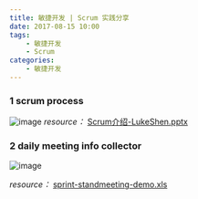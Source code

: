 ```yaml
---
title: 敏捷开发 | Scrum 实践分享
date: 2017-08-15 10:00
tags: 
    - 敏捷开发
    - Scrum
categories: 
    - 敏捷开发
---
```

<!-- more -->
### 1 scrum process
![image](https://user-images.githubusercontent.com/5382942/29303766-c1f8fdf2-81c1-11e7-95ea-f18e1821fcd9.png)
*resource：*
[Scrum介绍-LukeShen.pptx](https://github.com/BruceOuyang/issuelist/blob/master/knowledge/scrum/Scrum%E4%BB%8B%E7%BB%8D-LukeShen.pptx?raw=true)

### 2 daily meeting info collector
![image](https://user-images.githubusercontent.com/5382942/29303828-34608e28-81c2-11e7-9bf8-5c847118b32c.png)

*resource：* 
[sprint-standmeeting-demo.xls](https://github.com/BruceOuyang/issuelist/blob/master/knowledge/scrum/sprint-standmeeting-demo.xls?raw=true)

